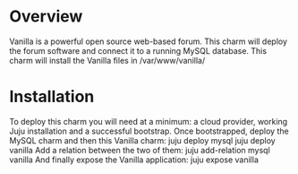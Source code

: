  # Overview
 Vanilla is a powerful open source web-based forum. This charm will deploy
 the forum software and connect it to a running MySQL database. This charm
 will install the Vanilla files in /var/www/vanilla/
 # Installation
 To deploy this charm you will need at a minimum: a cloud provider,
 working Juju installation and a successful bootstrap. Once bootstrapped,
 deploy the MySQL charm and then this Vanilla charm:
     juju deploy mysql
     juju deploy vanilla
 Add a relation between the two of them:
     juju add-relation mysql vanilla
 And finally expose the Vanilla application:
     juju expose vanilla
